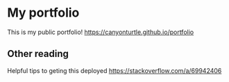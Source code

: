 # My portfolio

This is my public portfolio! https://canyonturtle.github.io/portfolio

## Other reading
Helpful tips to geting this deployed https://stackoverflow.com/a/69942406